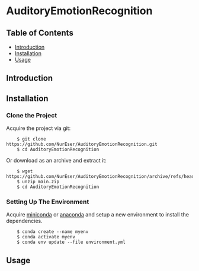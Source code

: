 # AuditoryEmotionRecognition

## Table of Contents
- [Introduction](#introduction)
- [Installation](#installation)
- [Usage](#usage)

## Introduction 

## Installation

### Clone the Project
Acquire the project via git:

        $ git clone https://github.com/NurEser/AuditoryEmotionRecognition.git
        $ cd AuditoryEmotionRecognition
        
Or download as an archive and extract it:

        $ wget https://github.com/NurEser/AuditoryEmotionRecognition/archive/refs/heads/main.zip
        $ unzip main.zip
        $ cd AuditoryEmotionRecognition
        
### Setting Up The Environment
Acquire [miniconda](https://docs.conda.io/projects/miniconda/en/latest/miniconda-install.html) or [anaconda](https://docs.anaconda.com/free/anaconda/install/index.html) and setup a new environment to install the dependencies.

        $ conda create --name myenv
        $ conda activate myenv
        $ conda env update --file environment.yml
        
## Usage
